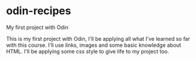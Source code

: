 # odin-recipes
My first project with Odin

This is my first project with Odin, I'll be applying all what I've learned so far with this course. I'll use links, images and some basic knowledge about HTML. I'll be applying some css style to give life to my project too.